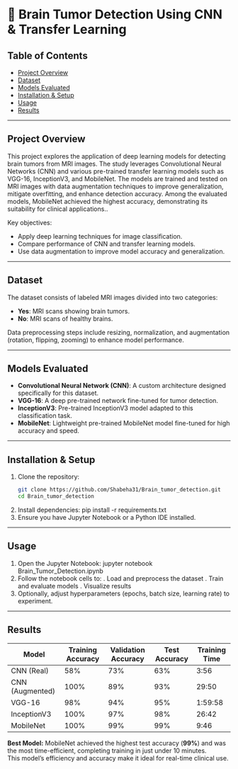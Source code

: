 # 🧠 Brain Tumor Detection Using CNN & Transfer Learning

## Table of Contents
- [Project Overview](#project-overview)
- [Dataset](#dataset)
- [Models Evaluated](#models-evaluated)
- [Installation & Setup](#installation--setup)
- [Usage](#usage)
- [Results](#results)
---

## Project Overview
This project explores the application of deep learning models for detecting brain tumors from MRI images. The study leverages Convolutional Neural Networks (CNN) and various pre-trained transfer learning models such as VGG-16, InceptionV3, and MobileNet. The models are trained and tested on MRI images with data augmentation techniques to improve generalization, mitigate overfitting, and enhance detection accuracy. Among the evaluated models, MobileNet achieved the highest accuracy, demonstrating its suitability for clinical applications..

Key objectives:
- Apply deep learning techniques for image classification.
- Compare performance of CNN and transfer learning models.
- Use data augmentation to improve model accuracy and generalization.

---

## Dataset
The dataset consists of labeled MRI images divided into two categories:
- **Yes**: MRI scans showing brain tumors.
- **No**: MRI scans of healthy brains.

Data preprocessing steps include resizing, normalization, and augmentation (rotation, flipping, zooming) to enhance model performance.

---

## Models Evaluated
- **Convolutional Neural Network (CNN)**: A custom architecture designed specifically for this dataset.
- **VGG-16**: A deep pre-trained network fine-tuned for tumor detection.
- **InceptionV3**: Pre-trained InceptionV3 model adapted to this classification task.
- **MobileNet**: Lightweight pre-trained MobileNet model fine-tuned for high accuracy and speed.

---

## Installation & Setup
1. Clone the repository:
   ```bash
   git clone https://github.com/Shabeha31/Brain_tumor_detection.git
   cd Brain_tumor_detection
2. Install dependencies:
   pip install -r requirements.txt
3. Ensure you have Jupyter Notebook or a Python IDE installed.

---

## Usage
1. Open the Jupyter Notebook:
   jupyter notebook Brain_Tumor_Detection.ipynb
2. Follow the notebook cells to:
   . Load and preprocess the dataset
   . Train and evaluate models
   . Visualize results
3. Optionally, adjust hyperparameters (epochs, batch size, learning rate) to experiment.

---

## Results

| Model            | Training Accuracy | Validation Accuracy | Test Accuracy | Training Time |
|-----------------|-----------------|-------------------|---------------|---------------|
| CNN (Real)      | 58%             | 73%               | 63%           | 3:56          |
| CNN (Augmented) | 100%            | 89%               | 93%           | 29:50         |
| VGG-16          | 98%             | 94%               | 95%           | 1:59:58       |
| InceptionV3     | 100%            | 97%               | 98%           | 26:42         |
| MobileNet       | 100%            | 99%               | 99%           | 9:46          |

**Best Model:** MobileNet achieved the highest test accuracy (**99%**) and was the most time-efficient, completing training in just under 10 minutes.  
This model’s efficiency and accuracy make it ideal for real-time clinical use.


